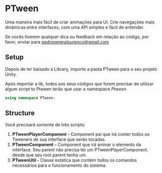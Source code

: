 # PTween

Uma maneira mais fácil de criar animações para UI. Crie navegações mais dinâmicas entre interfaces, com uma API simples e fácil de entender.

Se vocês tiverem qualquer dica ou feedback em relação ao código, por favor, enviar para
pedropereralourenco@gmail.com

## Setup

Depois de ter baixado a Library, importe a pasta PTween para o seu projeto Unity.

Após importar a lib, todos sos seus códigos que forem precisar de utilizar algum script to Ptween terão que usar a namespace <i>Ptween</i>
```cs
using namespace PTween;
```

## Structure

Você precisará somente de três scripts: 
  1. <b>PTweenPlayerComponent -</b> Component pai que irá conter todos os Tweeners de sua interface que serão tocadas.
  2. <b>PTweenComponent -</b> Component que irá animar o elemento da interface. Seu parent não precisa ter um PTweenPlayerComponent, desde que seu root parent tenha um.   
  3. <b>PTweenUtil -</b> Classe estática que contém todos os comandos necessários para o funcionamento do sistema. 
  
  ## 
